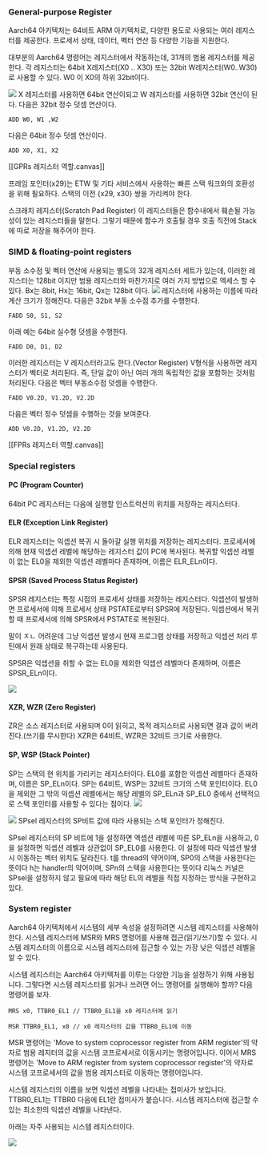 ### General-purpose Register
Aarch64 아키텍처는 64비트 ARM 아키텍처로, 다양한 용도로 사용되는 여러 레지스터를 제공한다. 프로세서 상태, 데이터, 벡터 연산 등 다양한 기능을 지원한다.

대부분의 Aarch64 명령어는 레지스터에서 작동하는데, 31개의 범용 레지스터를 제공한다. 각 레지스터는 64bit X레지스터(X0 .. X30) 또는 32bit W레지스터(W0..W30)로 사용할 수 있다. W0 이 X0의 하위 32bit이다.

![](https://i.imgur.com/OFrzPDS.png)
X 레지스터를 사용하면 64bit 연산이되고 W 레지스터를 사용하면 32bit 연산이 된다.
다음은 32bit 정수 덧셈 연산이다.

```
ADD W0, W1 ,W2
```
다음은 64bit 정수 덧셈 연산이다.
```
ADD X0, X1, X2
```

[[GPRs 레지스터 역할.canvas]]


프레임 포인터(x29)는 ETW 및 기타 서비스에서 사용하는 빠른 스택 워크와의 호환성을 위해 필요하다. 스택의 이전 {x29, x30} 쌍을 가리켜야 한다.

스크래치 레지스터(Scratch Pad Register)
이 레지스터들은 함수내에서 훼손될 가능성이 있는 레지스터들을 말한다. 그렇기 때문에 함수가 호출될 경우 호출 직전에 Stack에 따로 저장을 해주어야 한다.


### SIMD & floating-point registers
부동 소수점 및 벡터 연산에 사용되는 별도의 32개 레지스터 세트가 있는데, 이러한 레지스터는 128bit 이지만 범용 레지스터와 마찬가지로 여러 가지 방법으로 엑세스 할 수 있다. Bx는 8bit, Hx는 16bit, Qx는 128bit 이다. 
![](https://i.imgur.com/ZPrtPHq.png)
레지스터에 사용하는 이름에 따라 계산 크기가 정해진다. 다음은 32bit 부동 소수점 추가를 수행한다.

```
FADD S0, S1, S2
```

아래 예는 64bit 실수형 덧셈을 수행한다. 
```
FADD D0, D1, D2
```

이러한 레지스터는 V 레지스터라고도 한다.(Vector Register) V형식을 사용하면 레지스터가 벡터로 처리된다. 즉, 단일 값이 아닌 여러 개의 독립적인 값을 포함하는 것처럼 처리된다. 다음은 벡터 부동소수점 덧셈을 수행한다.

```
FADD V0.2D, V1.2D, V2.2D
```
다음은 벡터 정수 덧셈을 수행하는 것을 보여준다.
```
ADD V0.2D, V1.2D, V2.2D
```

[[FPRs 레지스터 역할.canvas]]

### Special registers

#### PC (Program Counter)
64bit
PC 레지스터는 다음에 실행할 인스트럭션의 위치를 저장하는 레지스터다.


#### ELR (Exception Link Register)
ELR 레지스터는 익셉션 복귀 시 돌아갈 실행 위치를 저장하는 레지스터다.
프로세서에 의해 현재 익셉션 레벨에 해당하는 레지스터 값이 PC에 복사된다.
복귀할 익셉션 레벨이 없는 EL0을 제외한 익셉션 레벨마다 존재하며, 이름은 ELR_ELn이다. 

#### SPSR (Saved Process Status Register)
SPSR 레지스터는 특정 시점의 프로세서 상태를 저장하는 레지스터다.
익셉션이 발생하면 프로세서에 의해 프로세서 상태 PSTATE로부터 SPSR에 저장된다.
익셉션에서 복귀할 때 프로세서에 의해 SPSR에서 PSTATE로 복원된다.

말이 ㅈㄴ 어려운데 그냥 익셉션 발생시 현재 프로그램 상태를 저장하고 익셉션 처리 루틴에서  원래 상태로 복구하는데 사용된다.

SPSR은 익셉션을 취할 수 없는 EL0을 제외한 익셉션 레벨마다 존재하며, 이름은 SPSR_ELn이다.

![](https://i.imgur.com/FR081Hm.png)


#### XZR, WZR (Zero Register)
ZR은 소스 레지스터로 사용되며 0이 읽히고, 목적 레지스터로 사용되면 결과 값이 버려진다.(쓰기를 무시한다)
XZR은 64비트, WZR은 32비트 크기로 사용한다. 

#### SP, WSP (Stack Pointer)
SP는 스택의 현 위치를 가리키는 레지스터이다.
EL0를 포함한 익셉션 레벨마다 존재하며, 이름은 SP_ELn이다.
SP는 64비트, WSP는 32비트 크기의 스택 포인터이다.
EL0을 제외한 그 밖의 익셉션 레벨에서는 해당 레벨의 SP_ELn과 SP_EL0 중에서 선택적으로 스택 포인터를 사용할 수 있다는 점이다.
![](https://i.imgur.com/KQGtpdJ.png)

![](https://i.imgur.com/odhbblR.png)
SPsel 레지스터의 SP비트 값에 따라 사용되는 스택 포인터가 정해진다.

SPsel 레지스터의 SP 비트에 1을 설정하면 엑셉션 레벨에 따른 SP_ELn을 사용하고, 0을 설정하면 익셉션 레벨과 상관없이 SP_EL0를 사용한다. 이 설정에 따라 익셉션 발생 시 이동하는 벡터 위치도 달라진다.
t를 thread의 약어이며, SP0의 스택을 사용한다는 뜻이다
h는 handler의 약어이며, SPn의 스택을 사용한다는 뜻이다
리눅스 커널은 SPsel을 설정하지 않고 필요에 따라 해당 EL의 레벨을 직접 지정하는 방식을 구현하고 있다.

### System register
Aarch64 아키텍처에서 시스템의 세부 속성을 설정하려면 시스템 레지스터를 사용해야 한다.
시스템 레지스터에 MSR와 MRS 명령어를 사용해 접근(읽기/쓰기)할 수 있다.
시스템 레지스터의 이름으로 시스템 레지스터에 접근할 수 있는 가장 낮은 익셉션 레벨을 알 수 있다.

시스템 레지스터는 Aarch64 아키텍처를 이루는 다양한 기능을 설정하기 위해 사용됩니다. 그렇다면 시스템 레지스터를 읽거나 쓰려면 어느 명령어를 실행해야 할까? 다음 명령어를 보자.

```
MRS x0, TTBR0_EL1 // TTBR0_EL1을 x0 레지스터에 읽기 

MSR TTBR0_EL1, x0 // x0 레지스터의 값을 TTBR0_EL1에 이동
```
MSR 명령어는 'Move to system coprocessor register from ARM register'의 약자로 범용 레지터의 값을 시스템 코프로세서로 이동시키는 명령어입니다. 이어서 MRS 명령어는 'Move to ARM register from system coprocessor register'의 약자로 시스템 코프로세서의 값을 범용 레지스터로 이동하는 명령어입니다.

시스템 레지스터의 이름을 보면 익셉션 레벨을 나타내는 접미사가 보입니다. TTBR0_EL1는 TTBR0 다음에 EL1란 접미사가 붙습니다. 시스템 레지스터에 접근할 수 있는 최소한의 익셉션 레벨을 나타낸다.

아래는 자주 사용되는 시스템 레지스터이다.

![](https://i.imgur.com/m3jcAP8.png)
